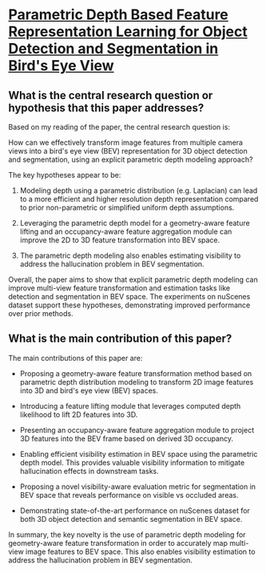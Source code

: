 # [Parametric Depth Based Feature Representation Learning for Object   Detection and Segmentation in Bird's Eye View](https://arxiv.org/abs/2307.04106)

## What is the central research question or hypothesis that this paper addresses?

 Based on my reading of the paper, the central research question is: 

How can we effectively transform image features from multiple camera views into a bird's eye view (BEV) representation for 3D object detection and segmentation, using an explicit parametric depth modeling approach?

The key hypotheses appear to be:

1) Modeling depth using a parametric distribution (e.g. Laplacian) can lead to a more efficient and higher resolution depth representation compared to prior non-parametric or simplified uniform depth assumptions. 

2) Leveraging the parametric depth model for a geometry-aware feature lifting and an occupancy-aware feature aggregation module can improve the 2D to 3D feature transformation into BEV space.

3) The parametric depth modeling also enables estimating visibility to address the hallucination problem in BEV segmentation.

Overall, the paper aims to show that explicit parametric depth modeling can improve multi-view feature transformation and estimation tasks like detection and segmentation in BEV space. The experiments on nuScenes dataset support these hypotheses, demonstrating improved performance over prior methods.


## What is the main contribution of this paper?

 The main contributions of this paper are:

- Proposing a geometry-aware feature transformation method based on parametric depth distribution modeling to transform 2D image features into 3D and bird's eye view (BEV) spaces. 

- Introducing a feature lifting module that leverages computed depth likelihood to lift 2D features into 3D. 

- Presenting an occupancy-aware feature aggregation module to project 3D features into the BEV frame based on derived 3D occupancy.

- Enabling efficient visibility estimation in BEV space using the parametric depth model. This provides valuable visibility information to mitigate hallucination effects in downstream tasks.

- Proposing a novel visibility-aware evaluation metric for segmentation in BEV space that reveals performance on visible vs occluded areas.

- Demonstrating state-of-the-art performance on nuScenes dataset for both 3D object detection and semantic segmentation in BEV space.

In summary, the key novelty is the use of parametric depth modeling for geometry-aware feature transformation in order to accurately map multi-view image features to BEV space. This also enables visibility estimation to address the hallucination problem in BEV segmentation.

